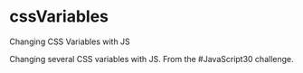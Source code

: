 # cssVariables
Changing CSS Variables with JS

Changing several CSS variables with JS. From the #JavaScript30 challenge. 
